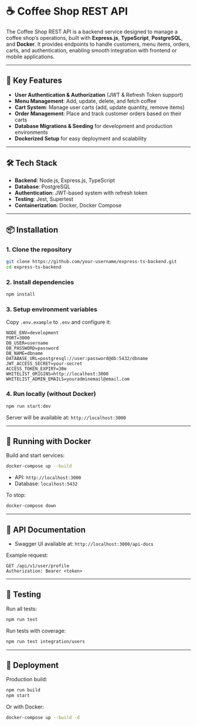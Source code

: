 # ☕ Coffee Shop REST API

The Coffee Shop REST API is a backend service designed to manage a coffee shop’s operations, built with **Express.js**, **TypeScript**, **PostgreSQL**, and **Docker**. It provides endpoints to handle customers, menu items, orders, carts, and authentication, enabling smooth integration with frontend or mobile applications.

---

## 🔑 Key Features

* **User Authentication & Authorization** (JWT & Refresh Token support)
* **Menu Management**: Add, update, delete, and fetch coffee
* **Cart System**: Manage user carts (add, update quantity, remove items)
* **Order Management**: Place and track customer orders based on their carts
* **Database Migrations & Seeding** for development and production environments
* **Dockerized Setup** for easy deployment and scalability

---

## 🛠 Tech Stack

* **Backend**: Node.js, Express.js, TypeScript
* **Database**: PostgreSQL
* **Authentication**: JWT-based system with refresh token
* **Testing**: Jest, Supertest
* **Containerization**: Docker, Docker Compose

---

## 📦 Installation

### 1. Clone the repository

```bash
git clone https://github.com/your-username/express-ts-backend.git
cd express-ts-backend
```

### 2. Install dependencies

```bash
npm install
```

### 3. Setup environment variables

Copy `.env.example` to `.env` and configure it:

```env
NODE_ENV=development
PORT=3000
DB_USER=username
DB_PASSWORD=password
DB_NAME=dbname
DATABASE_URL=postgresql://user:password@db:5432/dbname
JWT_ACCESS_SECRET=your-secret
ACCESS_TOKEN_EXPIRY=30m
WHITELIST_ORIGINS=http://localhost:3000
WHITELIST_ADMIN_EMAILS=youradminemail@email.com
```

### 4. Run locally (without Docker)

```bash
npm run start:dev
```

Server will be available at: `http://localhost:3000`

---

## 🐳 Running with Docker

Build and start services:

```bash
docker-compose up --build
```

* API: `http://localhost:3000`
* Database: `localhost:5432`

To stop:

```bash
docker-compose down
```

---

## 📖 API Documentation

* Swagger UI available at: `http://localhost:3000/api-docs`

Example request:

```http
GET /api/v1/user/profile
Authorization: Bearer <token>
```

---

## 🧪 Testing

Run all tests:

```bash
npm run test
```

Run tests with coverage:

```bash
npm run test integration/users
```

---

## 🚀 Deployment

Production build:

```bash
npm run build
npm start
```

Or with Docker:

```bash
docker-compose up --build -d
```
